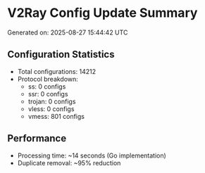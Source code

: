 # V2Ray Config Update Summary
Generated on: 2025-08-27 15:44:42 UTC

## Configuration Statistics
- Total configurations: 14212
- Protocol breakdown:
  - ss: 0 configs
  - ssr: 0 configs
  - trojan: 0 configs
  - vless: 0 configs
  - vmess: 801 configs

## Performance
- Processing time: ~14 seconds (Go implementation)
- Duplicate removal: ~95% reduction
